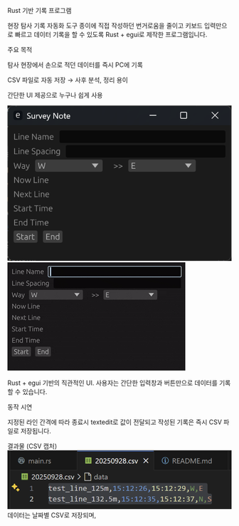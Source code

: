 Rust 기반 기록 프로그램

현장 탐사 기록 자동화 도구
종이에 직접 작성하던 번거로움을 줄이고 키보드 입력만으로 빠르고 데이터 기록을 할 수 있도록 Rust + egui로 제작한 프로그램입니다.

주요 목적

탐사 현장에서 손으로 적던 데이터를 즉시 PC에 기록

CSV 파일로 자동 저장 → 사후 분석, 정리 용이

간단한 UI 제공으로 누구나 쉽게 사용

![ui](img/ui.png)
![test](img/test.gif)

Rust + egui 기반의 직관적인 UI.
사용자는 간단한 입력창과 버튼만으로 데이터를 기록할 수 있습니다.

동작 시연

지정된 라인 간격에 따라 종료시 textedit로 값이 전달되고 작성된 기록은 즉시 CSV 파일로 저장됩니다.

결과물 (CSV 캡처)
![csv](img/csv.png)
데이터는 날짜별 CSV로 저장되며,
